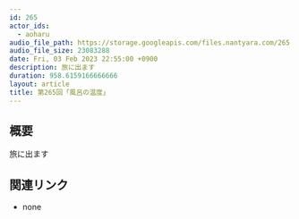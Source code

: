 ```yaml
---
id: 265
actor_ids:
  - aoharu
audio_file_path: https://storage.googleapis.com/files.nantyara.com/265.mp3
audio_file_size: 23083288
date: Fri, 03 Feb 2023 22:55:00 +0900
description: 旅に出ます
duration: 958.6159166666666
layout: article
title: 第265回「風呂の温度」
---
```

## 概要

旅に出ます

## 関連リンク

* none
